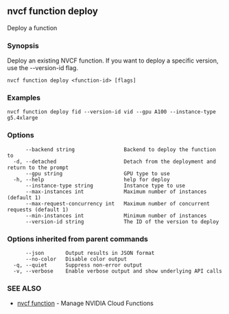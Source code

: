 ## nvcf function deploy

Deploy a function

### Synopsis

Deploy an existing NVCF function. If you want to deploy a specific version, use the --version-id flag.

```
nvcf function deploy <function-id> [flags]
```

### Examples

```
nvcf function deploy fid --version-id vid --gpu A100 --instance-type g5.4xlarge
```

### Options

```
      --backend string                Backend to deploy the function to
  -d, --detached                      Detach from the deployment and return to the prompt
      --gpu string                    GPU type to use
  -h, --help                          help for deploy
      --instance-type string          Instance type to use
      --max-instances int             Maximum number of instances (default 1)
      --max-request-concurrency int   Maximum number of concurrent requests (default 1)
      --min-instances int             Minimum number of instances
      --version-id string             The ID of the version to deploy
```

### Options inherited from parent commands

```
      --json       Output results in JSON format
      --no-color   Disable color output
  -q, --quiet      Suppress non-error output
  -v, --verbose    Enable verbose output and show underlying API calls
```

### SEE ALSO

* [nvcf function](nvcf_function.md)	 - Manage NVIDIA Cloud Functions

